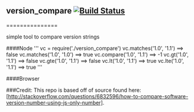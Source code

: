 ## version_compare [![Build Status](https://travis-ci.org/gabe0x02/version_compare.svg?branch=master)](https://travis-ci.org/gabe0x02/version_compare)
===============

simple tool to compare version strings


####Node
'''
vc = require('./version_compare')
vc.matches('1.0', '1.1') ==> false
vc.matches('1.0', '1.0') ==> true
vc.compare('1.0', '1.1') ==> -1
vc.gt('1.0', '1.1') ==> false
vc.gte('1.0', '1.1') ==> false
vc.lt('1.0', '1.1') ==> true
vc.lte('1.0', '1.1') ==> true
'''

####Browser

###Credit:
This repo is based off of source found here: [http://stackoverflow.com/questions/6832596/how-to-compare-software-version-number-using-js-only-number]. 

